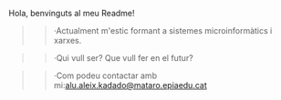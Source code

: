 

Hola, benvinguts al meu Readme!

>> ·Actualment m'estic formant a sistemes microinformàtics i xarxes.

>> ·Qui vull ser? Que vull fer en el futur?

>> ·Com podeu contactar amb mi:alu.aleix.kadado@mataro.epiaedu.cat
